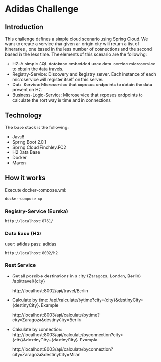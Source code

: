 # Adidas Challenge

## Introduction

This challenge defines a simple cloud scenario using Spring Cloud. We want to create a service that given an origin city will return a list of itineraries , one based in the less number of connections and the second based in the less time.
The elements of this scenario are the following:

- H2: A simple SQL database embedded used data-service microservice to obtain the data travels.
- Registry-Service: Discovery and Registry server. Each instance of each microservice will register itself on this server.
- Data-Service: Microservice that exposes endpoints to obtain the data present on H2.
- Business-Logic-Service: Microservice that exposes endpoints to calculate the sort way in time and in connections

## Technology

The base stack is the following:
- Java8
- Spring Boot 2.0.1
- Spring Cloud Finchley.RC2
- H2 Data Base
- Docker
- Maven

## How it works

Execute docker-compose.yml:

	docker-compose up
	
### Registry-Service (Eureka)

	http://localhost:8761/

### Data Base (H2)

user: adidas
pass: adidas

	http://localhost:8002/h2

### Rest Service

- Get all possible destinations in a city (Zaragoza, London, Berlin): /api/travel/{city}

	http://localhost:8002/api/travel/Berlin 
- Calculate by time: /api/calculate/bytime?city={city}&destinyCity={destinyCity}. Example

	http://localhost:8003/api/calculate/bytime?city=Zaragoza&destinyCity=Berlin	
- Calculate by connection: http://localhost:8003/api/calculate/byconnection?city={city}&destinyCity={destinyCity}. Example

	http://localhost:8003/api/calculate/byconnection?city=Zaragoza&destinyCity=Milan
